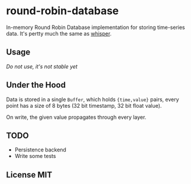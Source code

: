 # round-robin-database

In-memory Round Robin Database implementation for storing time-series data.
It's pertty much the same as [whisper](https://github.com/graphite-project/whisper).

## Usage

*Do not use, it's not stable yet*

## Under the Hood

Data is stored in a single `Buffer`, which holds `{time,value}` pairs,
every point has a size of 8 bytes (32 bit timestamp, 32 bit float value).

On write, the given value propagates through every layer.

## TODO

- Persistence backend
- Write some tests

## License MIT
